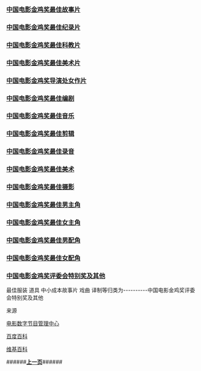 

### 

### 

### [中国电影金鸡奖最佳故事片](中国电影金鸡奖最佳故事片.html)

### [中国电影金鸡奖最佳纪录片](中国电影金鸡奖最佳纪录片.html)

### [中国电影金鸡奖最佳科教片](中国电影金鸡奖最佳科教片.html)

### [中国电影金鸡奖最佳美术片](中国电影金鸡奖最佳美术片.html)

### [中国电影金鸡奖导演处女作片](中国电影金鸡奖导演处女作奖.html)

### [中国电影金鸡奖最佳编剧](中国电影金鸡奖最佳编剧.html)



### [中国电影金鸡奖最佳音乐](中国电影金鸡奖最佳音乐.html)

### [中国电影金鸡奖最佳剪辑](中国电影金鸡奖最佳剪辑.html)

### [中国电影金鸡奖最佳录音](中国电影金鸡奖最佳录音.html)

### [中国电影金鸡奖最佳美术](中国电影金鸡奖最佳美术.html)

### [中国电影金鸡奖最佳摄影](中国电影金鸡奖最佳摄影.html)



### [中国电影金鸡奖最佳男主角](中国电影金鸡奖最佳男主角.html)

### [中国电影金鸡奖最佳女主角](中国电影金鸡奖最佳女主角.html)

### [中国电影金鸡奖最佳男配角](中国电影金鸡奖最佳男配角.html)

### [中国电影金鸡奖最佳女配角](中国电影金鸡奖最佳女配角.html)



### [中国电影金鸡奖评委会特别奖及其他](中国电影金鸡奖评委会特别奖及其他.html)



最佳服装 道具 中小成本故事片 戏曲 译制等归类为----------中国电影金鸡奖评委会特别奖及其他

来源

[电影数字节目管理中心](http://www.dmcc.org.cn/mainSite/js/lszl/index.html)

[百度百科](https://baike.baidu.com/item/%E4%B8%AD%E5%9B%BD%E7%94%B5%E5%BD%B1%E9%87%91%E9%B8%A1%E5%A5%96/185250)

[维基百科](www.wanweibaike.com)







######**[上一页](中国电影金鸡奖分类.html)**######

